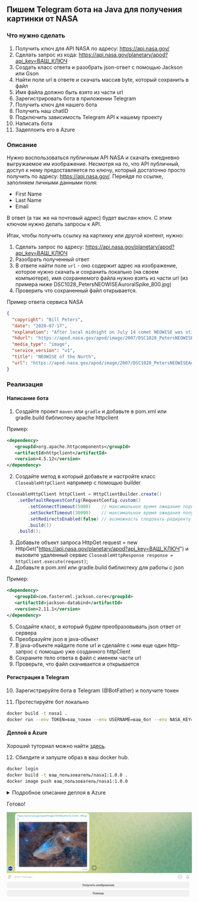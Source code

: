 ## Пишем Telegram бота на Java для получения картинки от NASA

### Что нужно сделать

1. Получить ключ для API NASA по адресу: https://api.nasa.gov/ <br>
2. Сделать запрос из кода: https://api.nasa.gov/planetary/apod?api_key=ВАШ_КЛЮЧ <br>
3. Создать класс ответа и разобрать json-ответ с помощью Jackson или Gson <br>
4. Найти поле url в ответе и скачать массив byte, который сохранить в файл <br>
5. Имя файла должно быть взято из части url
6. Зарегистрировать бота в приложении Telegram
7. Получить ключ для нашего бота
8. Получить наш chatID
9. Подключить зависимость Telegram API к нашему проекту
10. Написать бота
11. Задеплоить его в Azure

### Описание

Нужно воспользоваться публичным API NASA и скачать ежедневно выгружаемое им изображение. Несмотря на то, что API публичный, доступ к нему предоставляется по ключу, который достаточно просто получить по адресу: https://api.nasa.gov/. Перейдя по ссылке, заполняем личными данными поля:
* First Name
* Last Name
* Email

В ответ (а так же на почтовый адрес) будет выслан ключ. С этим ключом нужно делать запросы к API.

Итак, чтобы получить ссылку на картинку или другой контент, нужно:

1. Сделать запрос по адресу: https://api.nasa.gov/planetary/apod?api_key=ВАШ_КЛЮЧ
2. Разобрать полученный ответ
3. В ответе найти поле `url` - оно содержит адрес на изображение, которое нужно скачать и сохранить локально (на своем компьютере), имя сохраняемого файла нужно взять из части url (из примера ниже DSC1028_PetersNEOWISEAuroralSpike_800.jpg)
4. Проверить что сохраненный файл открывается.

Пример ответа сервиса NASA

```json
{
  "copyright": "Bill Peters",
  "date": "2020-07-17",
  "explanation": "After local midnight on July 14 comet NEOWISE was still above the horizon for Goldenrod, Alberta, Canada, just north of Calgary, planet Earth. In this snapshot it makes for an awesome night with dancing displays of the northern lights. The long-tailed comet and auroral displays are beautiful apparitions in the north these days. Both show the influence of spaceweather and the wind from the Sun. Skygazers have widely welcomed the visitor from the Oort cloud, though C/2020 F3 (NEOWISE) is in an orbit that is now taking it out of the inner Solar System.  Comet NEOWISE Images: July 16 | July 15 | July 14 | July 13 | July 12 | July 11 | July 10 & earlier",
  "hdurl": "https://apod.nasa.gov/apod/image/2007/DSC1028_PetersNEOWISEAuroralSpike.jpg",
  "media_type": "image",
  "service_version": "v1",
  "title": "NEOWISE of the North",
  "url": "https://apod.nasa.gov/apod/image/2007/DSC1028_PetersNEOWISEAuroralSpike_800.jpg"
}
```

### Реализация

#### Написание бота

1. Создайте проект `maven` или `gradle` и добавьте в pom.xml или gradle.build библиотеку apache httpclient

Пример:

```xml
<dependency>
   <groupId>org.apache.httpcomponents</groupId>
   <artifactId>httpclient</artifactId>
   <version>4.5.12</version>
</dependency>
```

2. Создайте метод в который добавьте и настройте класс `CloseableHttpClient` например с помощью builder

```cs
CloseableHttpClient httpClient = HttpClientBuilder.create()
    .setDefaultRequestConfig(RequestConfig.custom()
        .setConnectTimeout(5000)    // максимальное время ожидание подключения к серверу
        .setSocketTimeout(30000)    // максимальное время ожидания получения данных
        .setRedirectsEnabled(false) // возможность следовать редиректу в ответе
        .build())
    .build();
```

3. Добавьте объект запроса HttpGet request = new HttpGet("https://api.nasa.gov/planetary/apod?api_key=ВАШ_КЛЮЧ") и вызовите удаленный сервис `CloseableHttpResponse response = httpClient.execute(request)`;<br>
4. Добавьте в pom.xml или gradle.build библиотеку для работы с json

Пример:

```xml
<dependency>
   <groupId>com.fasterxml.jackson.core</groupId>
   <artifactId>jackson-databind</artifactId>
   <version>2.11.1</version>
</dependency>
```

5. Создайте класс, в который будем преобразовывать json ответ от сервера
6. Преобразуйте json в java-объект
7. В java-объекте найдите поле url и сделайте с ним еще один http-запрос с помощью уже созданного httpClient
8. Сохраните тело ответа в файл с именем части url
9. Проверьте, что файл скачивается и открывается

#### Регистрация в Telegram

10. Зарегистрируйте бота в Telegram (@BotFather) и получите токен

11. Протестируйте бот локально
```bash
docker build -t nasa1 .
docker run --env TOKEN=ваш_токен --env USERNAME=ваш_бот --env NASA_KEY=ваш_ключ --rm nasa1
```

#### Деплой в Azure

Хороший туториал можно найти [здесь](https://blog.danielabg.com/how-to-create-a-telegram-bot-using-docker-and-host-it-on-azure#heading-step-6-deploy-your-docker-app-in-azure-container-instances-service).

12. Сбилдите и запуште образ в ваш docker hub.
```bash
docker login
docker build -t ваш_пользователь/nasa1:1.0.0 .
docker image push ваш_пользователь/nasa1:1.0.0
```

<details>
  <summary>Подробное описание деплоя в Azure</summary>

- Resource group: Create new -> choose a name for the workspace where your container app will live, for example "container_group"
- Container name: Choose a name for your app, for example "mybot"
- Region: Choose the region closest to you, but avoid us-east-1 because sometimes it's very full. Example: Canada central.
- Availability zones: none
- Image source: Other registry
- Image type: Public
- Image: Here you will type your dockerhub username, image name and tag as we wrote it when we did the push command in step 5. Example: danibish/my_first_bot:1.0.0
- Os type: Linux
- Size: Select change size to use only 1 GiB of memory, and then click "ok"

![Basics](images/azure1.png)

- Now, we move on to the Networking Page
- Add the port 443.
 
![Networking](images/azure2.png)

This is the place where you will write the API Token value, and nowhere else.

Mark it as secure, type the word TOKEN in upper case, and copy-paste your API token

![Advanced ](images/azure3.png)

</details>

Готово!

![result](./images/bot.png)
